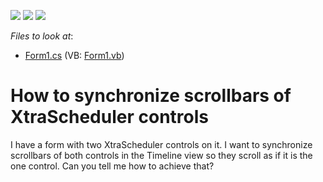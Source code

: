 <!-- default badges list -->
![](https://img.shields.io/endpoint?url=https://codecentral.devexpress.com/api/v1/VersionRange/128636200/13.1.4%2B)
[![](https://img.shields.io/badge/Open_in_DevExpress_Support_Center-FF7200?style=flat-square&logo=DevExpress&logoColor=white)](https://supportcenter.devexpress.com/ticket/details/E2264)
[![](https://img.shields.io/badge/📖_How_to_use_DevExpress_Examples-e9f6fc?style=flat-square)](https://docs.devexpress.com/GeneralInformation/403183)
<!-- default badges end -->
<!-- default file list -->
*Files to look at*:

* [Form1.cs](./CS/TwoSchedulers/Form1.cs) (VB: [Form1.vb](./VB/TwoSchedulers/Form1.vb))
<!-- default file list end -->
# How to synchronize scrollbars of XtraScheduler controls


<p>I have a form with two XtraScheduler controls on it. I want to  synchronize scrollbars of both controls in the Timeline view so they scroll as if it is the one control. Can you tell me how to achieve that?</p>

<br/>


